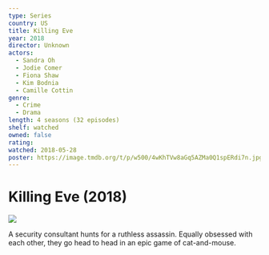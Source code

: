 ```yaml
---
type: Series
country: US
title: Killing Eve
year: 2018
director: Unknown
actors:
  - Sandra Oh
  - Jodie Comer
  - Fiona Shaw
  - Kim Bodnia
  - Camille Cottin
genre:
  - Crime
  - Drama
length: 4 seasons (32 episodes)
shelf: watched
owned: false
rating:
watched: 2018-05-28
poster: https://image.tmdb.org/t/p/w500/4wKhTVw8aGq5AZMa0Q1spERdi7n.jpg
---
```


# Killing Eve (2018)

![](https://image.tmdb.org/t/p/w500/4wKhTVw8aGq5AZMa0Q1spERdi7n.jpg)

A security consultant hunts for a ruthless assassin. Equally obsessed with each other, they go head to head in an epic game of cat-and-mouse.